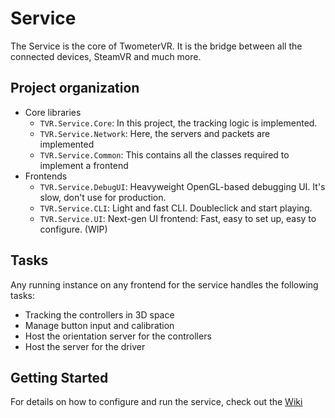 # Service
The Service is the core of TwometerVR. It is the bridge between all the connected
devices, SteamVR and much more.

## Project organization
- Core libraries
  - `TVR.Service.Core`: In this project, the tracking logic is implemented.
  - `TVR.Service.Network`: Here, the servers and packets are implemented
  - `TVR.Service.Common`: This contains all the classes required to implement a frontend
- Frontends
  - `TVR.Service.DebugUI`: Heavyweight OpenGL-based debugging UI. It's slow, don't use for production.
  - `TVR.Service.CLI`: Light and fast CLI. Doubleclick and start playing.
  - `TVR.Service.UI`: Next-gen UI frontend: Fast, easy to set up, easy to configure. (WIP)

## Tasks
Any running instance on any frontend for the service handles the following tasks:

 - Tracking the controllers in 3D space
 - Manage button input and calibration
 - Host the orientation server for the controllers
 - Host the server for the driver

## Getting Started
For details on how to configure and run the service, check out the [Wiki](https://github.com/Twometer/twometer-vr/wiki)